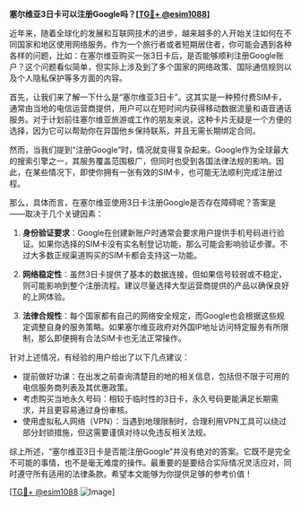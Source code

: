 **塞尔维亚3日卡可以注册Google吗？[[TG💪+ @esim1088](https://t.me/s/esim1088)]**

近年来，随着全球化的发展和互联网技术的进步，越来越多的人开始关注如何在不同国家和地区使用网络服务。作为一个旅行者或者短期居住者，你可能会遇到各种各样的问题，比如：在塞尔维亚购买一张3日卡后，是否能够顺利注册Google账户？这个问题看似简单，但实际上涉及到了多个国家的网络政策、国际通信规则以及个人隐私保护等多方面的内容。

首先，让我们来了解一下什么是“塞尔维亚3日卡”。这其实是一种预付费SIM卡，通常由当地的电信运营商提供，用户可以在短时间内获得移动数据流量和语音通话服务。对于计划前往塞尔维亚旅游或工作的朋友来说，这种卡片无疑是一个方便的选择，因为它可以帮助你在异国他乡保持联系，并且无需长期绑定合同。

然而，当我们提到“注册Google”时，情况就变得复杂起来。Google作为全球最大的搜索引擎之一，其服务覆盖范围极广，但同时也受到各国法律法规的影响。因此，在某些情况下，即使你拥有一张有效的SIM卡，也可能无法顺利完成注册过程。

那么，具体而言，在塞尔维亚使用3日卡注册Google是否存在障碍呢？答案是——取决于几个关键因素：

1. **身份验证要求**：Google在创建新账户时通常会要求用户提供手机号码进行验证。如果你选择的SIM卡没有实名制登记功能，那么可能会影响验证步骤。不过大多数正规渠道购买的SIM卡都会支持这一功能。

2. **网络稳定性**：虽然3日卡提供了基本的数据连接，但如果信号较弱或不稳定，则可能影响到整个注册流程。建议尽量选择大型运营商提供的产品以确保良好的上网体验。

3. **法律合规性**：每个国家都有自己的网络安全规定，而Google也会根据这些规定调整自身的服务策略。如果塞尔维亚政府对外国IP地址访问特定服务有所限制，那么即便拥有合法SIM卡也无法正常操作。

针对上述情况，有经验的用户给出了以下几点建议：

- 提前做好功课：在出发之前查询清楚目的地的相关信息，包括但不限于可用的电信服务商列表及其优惠政策。
- 考虑购买当地永久号码：相较于临时性的3日卡，永久号码更能满足长期需求，并且更容易通过身份审核。
- 使用虚拟私人网络（VPN）：当遇到地理限制时，合理利用VPN工具可以绕过部分封锁措施，但这需要谨慎对待以免违反相关法规。

综上所述，“塞尔维亚3日卡是否能注册Google”并没有绝对的答案。它既不是完全不可能的事情，也不是毫无难度的操作。最重要的是要结合实际情况灵活应对，同时遵守所有适用的法律条款。希望本文能够为你提供足够的参考价值！

[[TG💪+ @esim1088](https://t.me/s/esim1088) ![Image](https://i.postimg.cc/4NQfJmqS/Snipaste-2025-05-13-00-14-12.png)]